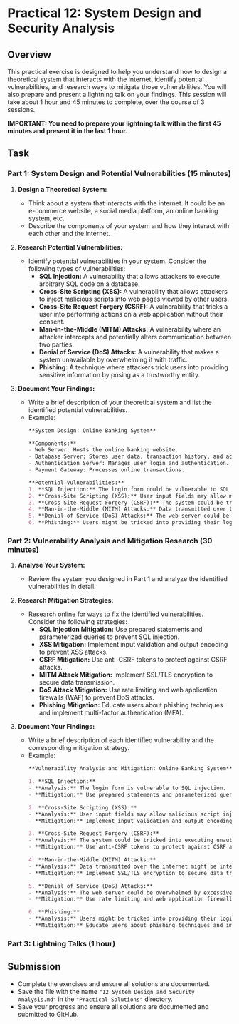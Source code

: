 # Practical 12: System Design and Security Analysis

## Overview

This practical exercise is designed to help you understand how to design a theoretical system that interacts with the internet, identify potential vulnerabilities, and research ways to mitigate those vulnerabilities. You will also prepare and present a lightning talk on your findings. This session will take about 1 hour and 45 minutes to complete, over the course of 3 sessions.

**IMPORTANT: You need to prepare your lightning talk within the first 45 minutes and present it in the last 1 hour.**

## Task

### Part 1: System Design and Potential Vulnerabilities (15 minutes)

1. **Design a Theoretical System:**
   - Think about a system that interacts with the internet. It could be an e-commerce website, a social media platform, an online banking system, etc.
   - Describe the components of your system and how they interact with each other and the internet.

2. **Research Potential Vulnerabilities:**
   - Identify potential vulnerabilities in your system. Consider the following types of vulnerabilities:
     - **SQL Injection:** A vulnerability that allows attackers to execute arbitrary SQL code on a database.
     - **Cross-Site Scripting (XSS):** A vulnerability that allows attackers to inject malicious scripts into web pages viewed by other users.
     - **Cross-Site Request Forgery (CSRF):** A vulnerability that tricks a user into performing actions on a web application without their consent.
     - **Man-in-the-Middle (MITM) Attacks:** A vulnerability where an attacker intercepts and potentially alters communication between two parties.
     - **Denial of Service (DoS) Attacks:** A vulnerability that makes a system unavailable by overwhelming it with traffic.
     - **Phishing:** A technique where attackers trick users into providing sensitive information by posing as a trustworthy entity.

3. **Document Your Findings:**
   - Write a brief description of your theoretical system and list the identified potential vulnerabilities.
   - Example:
        ```markdown
        **System Design: Online Banking System**

        **Components:**
        - Web Server: Hosts the online banking website.
        - Database Server: Stores user data, transaction history, and account information.
        - Authentication Server: Manages user login and authentication.
        - Payment Gateway: Processes online transactions.

        **Potential Vulnerabilities:**
        1. **SQL Injection:** The login form could be vulnerable to SQL injection attacks.
        2. **Cross-Site Scripting (XSS):** User input fields may allow malicious script injection.
        3. **Cross-Site Request Forgery (CSRF):** The system could be tricked into executing unauthorized actions.
        4. **Man-in-the-Middle (MITM) Attacks:** Data transmitted over the internet might be intercepted.
        5. **Denial of Service (DoS) Attacks:** The web server could be overwhelmed by excessive traffic.
        6. **Phishing:** Users might be tricked into providing their login credentials to a fake website.
        ```

### Part 2: Vulnerability Analysis and Mitigation Research (30 minutes)

1. **Analyse Your System:**
   - Review the system you designed in Part 1 and analyze the identified vulnerabilities in detail.

2. **Research Mitigation Strategies:**
   - Research online for ways to fix the identified vulnerabilities. Consider the following strategies:
     - **SQL Injection Mitigation:** Use prepared statements and parameterized queries to prevent SQL injection.
     - **XSS Mitigation:** Implement input validation and output encoding to prevent XSS attacks.
     - **CSRF Mitigation:** Use anti-CSRF tokens to protect against CSRF attacks.
     - **MITM Attack Mitigation:** Implement SSL/TLS encryption to secure data transmission.
     - **DoS Attack Mitigation:** Use rate limiting and web application firewalls (WAF) to prevent DoS attacks.
     - **Phishing Mitigation:** Educate users about phishing techniques and implement multi-factor authentication (MFA).

3. **Document Your Findings:**
   - Write a brief description of each identified vulnerability and the corresponding mitigation strategy.
   - Example:
        ```markdown
        **Vulnerability Analysis and Mitigation: Online Banking System**

        1. **SQL Injection:**
        - **Analysis:** The login form is vulnerable to SQL injection.
        - **Mitigation:** Use prepared statements and parameterized queries to prevent SQL injection.

        2. **Cross-Site Scripting (XSS):**
        - **Analysis:** User input fields may allow malicious script injection.
        - **Mitigation:** Implement input validation and output encoding to prevent XSS attacks.

        3. **Cross-Site Request Forgery (CSRF):**
        - **Analysis:** The system could be tricked into executing unauthorized actions.
        - **Mitigation:** Use anti-CSRF tokens to protect against CSRF attacks.

        4. **Man-in-the-Middle (MITM) Attacks:**
        - **Analysis:** Data transmitted over the internet might be intercepted.
        - **Mitigation:** Implement SSL/TLS encryption to secure data transmission.

        5. **Denial of Service (DoS) Attacks:**
        - **Analysis:** The web server could be overwhelmed by excessive traffic.
        - **Mitigation:** Use rate limiting and web application firewalls (WAF) to prevent DoS attacks.

        6. **Phishing:**
        - **Analysis:** Users might be tricked into providing their login credentials to a fake website.
        - **Mitigation:** Educate users about phishing techniques and implement multi-factor authentication (MFA).
        ```

### Part 3: Lightning Talks (1 hour)
   
## Submission

- Complete the exercises and ensure all solutions are documented.
- Save the file with the name `"12 System Design and Security Analysis.md"` in the `"Practical Solutions"` directory.
- Save your progress and ensure all solutions are documented and submitted to GitHub.
